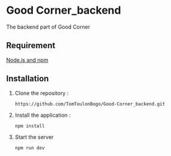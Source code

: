
# Good Corner_backend

The backend part of Good Corner




## Requirement

[Node.js and npm](https://docs.npmjs.com/downloading-and-installing-node-js-and-npm)
## Installation

1. Clone the repository :
    ````
    https://github.com/TomToulonBogo/Good-Corner_backend.git
    ````
2. Install the application :
    ````
    npm install
    `````
3. Start the server
    ````
    npm run dev
    ````
